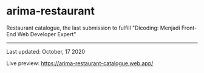 # arima-restaurant

Restaurant catalogue, the last submission to fulfill "Dicoding: Menjadi Front-End Web Developer Expert"

---

Last updated: October, 17 2020

Live preview: https://arima-restaurant-catalogue.web.app/
